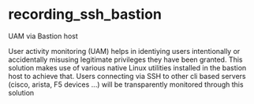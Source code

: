 # recording_ssh_bastion

UAM via Bastion host

User activity monitoring (UAM) helps in identiying users intentionally or accidentally misusing legitimate privileges they have been granted.
This solution makes use of various native Linux utilities installed in the bastion host to achieve that. 
Users connecting via SSH to other cli based servers (cisco, arista, F5 devices ...) will be transparently monitored through this solution
